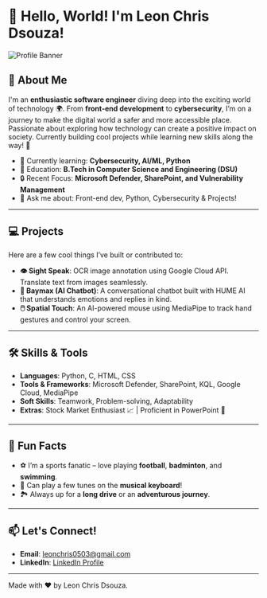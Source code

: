 # 👋 Hello, World! I'm Leon Chris Dsouza!

![Profile Banner](https://cdn.discordapp.com/attachments/1078212576879587370/1288495986875826258/Group_5.png?ex=66f564e6&is=66f41366&hm=d891232009407416b63bb04045a298259e3ffaa1691c5e7dc9b76d013513bf88&) <!-- Replace with your own image if needed -->

## 🚀 About Me

I'm an **enthusiastic software engineer** diving deep into the exciting world of technology 🌍. From **front-end development** to **cybersecurity**, I’m on a journey to make the digital world a safer and more accessible place. Passionate about exploring how technology can create a positive impact on society. Currently building cool projects while learning new skills along the way! 🚀

- 🌱 Currently learning: **Cybersecurity, AI/ML, Python**
- 🏫 Education: **B.Tech in Computer Science and Engineering (DSU)**
- 🔒 Recent Focus: **Microsoft Defender, SharePoint, and Vulnerability Management**
- 💬 Ask me about: Front-end dev, Python, Cybersecurity & Projects!

---

## 💻 Projects

Here are a few cool things I’ve built or contributed to:

- **👁️ Sight Speak**: OCR image annotation using Google Cloud API. Translate text from images seamlessly.
- **🤖 Baymax (AI Chatbot)**: A conversational chatbot built with HUME AI that understands emotions and replies in kind.
- **🖱️ Spatial Touch**: An AI-powered mouse using MediaPipe to track hand gestures and control your screen.


---

## 🛠️ Skills & Tools

- **Languages**: Python, C, HTML, CSS
- **Tools & Frameworks**: Microsoft Defender, SharePoint, KQL, Google Cloud, MediaPipe
- **Soft Skills**: Teamwork, Problem-solving, Adaptability
- **Extras**: Stock Market Enthusiast 📈 | Proficient in PowerPoint 🎤

---

## 🎯 Fun Facts

- ⚽ I’m a sports fanatic – love playing **football**, **badminton**, and **swimming**.
- 🎵 Can play a few tunes on the **musical keyboard**!
- 🏞️ Always up for a **long drive** or an **adventurous journey**.
  
---

## 📫 Let's Connect!

- **Email**: [leonchris0503@gmail.com](mailto:leonchris0503@gmail.com)
- **LinkedIn**: [LinkedIn Profile](https://www.linkedin.com/in/leonchris)

---

Made with ❤️ by Leon Chris Dsouza.
